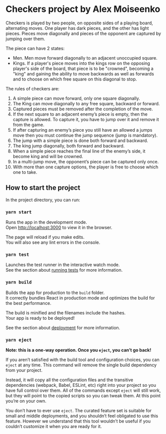 # Checkers project by Alex Moiseenko

Checkers is played by two people, on opposite sides of a playing board, alternating moves. One player has dark pieces, and the other has light pieces. Pieces move diagonally and pieces of the opponent are captured by jumping over them.

The piece can have 2 states:
* Men. Men move forward diagonally to an adjacent unoccupied square.
* Kings. If a player's piece moves into the kings row on the opposing player's side of the board, that piece is to be "crowned", becoming a "king" and gaining the ability to move backwards as well as forwards and to choose on which free square on this diagonal to stop.

The rules of checkers are:
1. A simple piece can move forward, only one square diagonally.
2. The King can move diagonally to any free square, backward or forward.
3. Captured pieces must be removed after the completion of the move.
4. If the next square to an adjacent enemy’s piece is empty, then the capture is allowed. To capture it, you have to jump over it and remove it from the game.
5. If after capturing an enemy’s piece you still have an allowed a jumps move then you must continue the jump sequence (jump is mandatory).
6. The jump with a simple piece is done both forward and backward.
7. The king jump diagonally, both forward and backward.
8. When a simple piece reaches the final line of the enemy’s side, it become king and will be crowned.
9. In a multi-jump move, the opponent’s piece can be captured only once.
10. With more than one capture options, the player is free to choose which one to take.

## How to start the project

In the project directory, you can run:

### `yarn start`

Runs the app in the development mode.\
Open [http://localhost:3000](http://localhost:3000) to view it in the browser.

The page will reload if you make edits.\
You will also see any lint errors in the console.

### `yarn test`

Launches the test runner in the interactive watch mode.\
See the section about [running tests](https://facebook.github.io/create-react-app/docs/running-tests) for more information.

### `yarn build`

Builds the app for production to the `build` folder.\
It correctly bundles React in production mode and optimizes the build for the best performance.

The build is minified and the filenames include the hashes.\
Your app is ready to be deployed!

See the section about [deployment](https://facebook.github.io/create-react-app/docs/deployment) for more information.

### `yarn eject`

**Note: this is a one-way operation. Once you `eject`, you can’t go back!**

If you aren’t satisfied with the build tool and configuration choices, you can `eject` at any time. This command will remove the single build dependency from your project.

Instead, it will copy all the configuration files and the transitive dependencies (webpack, Babel, ESLint, etc) right into your project so you have full control over them. All of the commands except `eject` will still work, but they will point to the copied scripts so you can tweak them. At this point you’re on your own.

You don’t have to ever use `eject`. The curated feature set is suitable for small and middle deployments, and you shouldn’t feel obligated to use this feature. However we understand that this tool wouldn’t be useful if you couldn’t customize it when you are ready for it.
